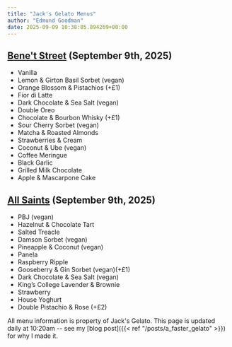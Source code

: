 ```yaml
---
title: "Jack's Gelato Menus"
author: "Edmund Goodman"
date: 2025-09-09 10:38:05.894269+00:00
---
```


## [Bene't Street](https://www.jacksgelato.com/bene-t-street-menu) (September 9th, 2025)

- Vanilla
- Lemon & Girton Basil Sorbet (vegan)
- Orange Blossom & Pistachios (+£1)
- Fior di Latte
- Dark Chocolate & Sea Salt (vegan)
- Double Oreo
- Chocolate & Bourbon Whisky (+£1)
- Sour Cherry Sorbet (vegan)
- Matcha & Roasted Almonds
- Strawberries & Cream
- Coconut & Ube (vegan)
- Coffee Meringue
- Black Garlic
- Grilled Milk Chocolate
- Apple & Mascarpone Cake


## [All Saints](https://www.jacksgelato.com/all-saints-menu) (September 9th, 2025)

- PBJ (vegan)
- Hazelnut & Chocolate Tart
- Salted Treacle
- Damson Sorbet (vegan)
- Pineapple & Coconut (vegan)
- Panela
- Raspberry Ripple
- Gooseberry & Gin Sorbet (vegan)(+£1)
- Dark Chocolate & Sea Salt (vegan)
- King’s College Lavender & Brownie
- Strawberry
- House Yoghurt
- Double Pistachio & Rose (+£2)

All menu information is property of Jack's Gelato. This page is
updated daily at 10:20am -- see my
[blog post]({{< ref "/posts/a_faster_gelato" >}}) for why I made it.
